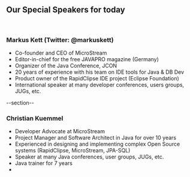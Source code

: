## Our Special Speakers for today

<br/>

### Markus Kett  (Twitter: @markuskett)
- Co-founder and CEO of MicroStream
- Editor-in-chief for the free JAVAPRO magazine (Germany)
- Organizer of the Java Conference, JCON
- 20 years of experience with his team on IDE tools for Java & DB Dev
- Product owner of the RapidClipse IDE project (Eclipse Foundation)
- International speaker at many developer conferences, users groups, JUGs, etc.

--section--

### Christian Kuemmel 
- Developer Advocate at MicroStream
- Project Manager and Software Architect in Java for over 10 years
- Experienced in designing and implementing complex Open Source systems (RapidClipse, MicroStream, JPA-SQL)
- Speaker at many Java conferences, user groups, JUGs, etc.
- Java trainer for 7 years
- 



